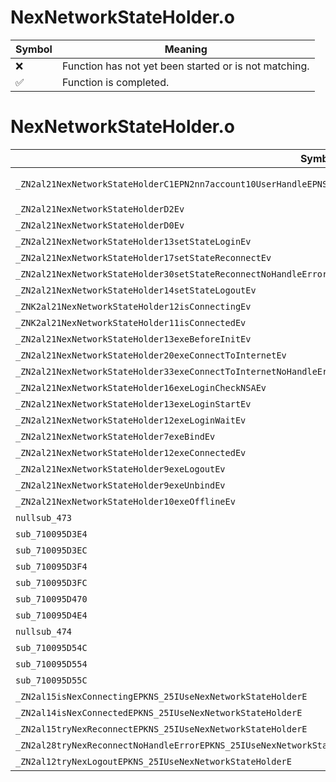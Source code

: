 # NexNetworkStateHolder.o
| Symbol | Meaning 
| ------------- | ------------- 
| :x: | Function has not yet been started or is not matching. 
| :white_check_mark: | Function is completed. 


# NexNetworkStateHolder.o
| Symbol (Mangled) | Symbol (Demangled) | Decompiled? |
| ------------- |  ------------- | ------------- |
| `_ZN2al21NexNetworkStateHolderC1EPN2nn7account10UserHandleEPNS_17DataStoreDirectorEPNS_15RankingDirectorEPNS_18NexUtilityDirectorE` | `al::NexNetworkStateHolder::NexNetworkStateHolder(nn::account::UserHandle *,al::DataStoreDirector *,al::RankingDirector *,al::NexUtilityDirector *)` | :white_check_mark: |
| `_ZN2al21NexNetworkStateHolderD2Ev` | `al::NexNetworkStateHolder::~NexNetworkStateHolder()` | :white_check_mark: |
| `_ZN2al21NexNetworkStateHolderD0Ev` | `al::NexNetworkStateHolder::~NexNetworkStateHolder()` | :white_check_mark: |
| `_ZN2al21NexNetworkStateHolder13setStateLoginEv` | `al::NexNetworkStateHolder::setStateLogin(void)` | :white_check_mark: |
| `_ZN2al21NexNetworkStateHolder17setStateReconnectEv` | `al::NexNetworkStateHolder::setStateReconnect(void)` | :white_check_mark: |
| `_ZN2al21NexNetworkStateHolder30setStateReconnectNoHandleErrorEv` | `al::NexNetworkStateHolder::setStateReconnectNoHandleError(void)` | :white_check_mark: |
| `_ZN2al21NexNetworkStateHolder14setStateLogoutEv` | `al::NexNetworkStateHolder::setStateLogout(void)` | :white_check_mark: |
| `_ZNK2al21NexNetworkStateHolder12isConnectingEv` | `al::NexNetworkStateHolder::isConnecting(void)const` | :white_check_mark: |
| `_ZNK2al21NexNetworkStateHolder11isConnectedEv` | `al::NexNetworkStateHolder::isConnected(void)const` | :white_check_mark: |
| `_ZN2al21NexNetworkStateHolder13exeBeforeInitEv` | `al::NexNetworkStateHolder::exeBeforeInit(void)` | :white_check_mark: |
| `_ZN2al21NexNetworkStateHolder20exeConnectToInternetEv` | `al::NexNetworkStateHolder::exeConnectToInternet(void)` | :white_check_mark: |
| `_ZN2al21NexNetworkStateHolder33exeConnectToInternetNoHandleErrorEv` | `al::NexNetworkStateHolder::exeConnectToInternetNoHandleError(void)` | :white_check_mark: |
| `_ZN2al21NexNetworkStateHolder16exeLoginCheckNSAEv` | `al::NexNetworkStateHolder::exeLoginCheckNSA(void)` | :white_check_mark: |
| `_ZN2al21NexNetworkStateHolder13exeLoginStartEv` | `al::NexNetworkStateHolder::exeLoginStart(void)` | :white_check_mark: |
| `_ZN2al21NexNetworkStateHolder12exeLoginWaitEv` | `al::NexNetworkStateHolder::exeLoginWait(void)` | :white_check_mark: |
| `_ZN2al21NexNetworkStateHolder7exeBindEv` | `al::NexNetworkStateHolder::exeBind(void)` | :white_check_mark: |
| `_ZN2al21NexNetworkStateHolder12exeConnectedEv` | `al::NexNetworkStateHolder::exeConnected(void)` | :white_check_mark: |
| `_ZN2al21NexNetworkStateHolder9exeLogoutEv` | `al::NexNetworkStateHolder::exeLogout(void)` | :white_check_mark: |
| `_ZN2al21NexNetworkStateHolder9exeUnbindEv` | `al::NexNetworkStateHolder::exeUnbind(void)` | :white_check_mark: |
| `_ZN2al21NexNetworkStateHolder10exeOfflineEv` | `al::NexNetworkStateHolder::exeOffline(void)` | :white_check_mark: |
| `nullsub_473` | `` | :white_check_mark: |
| `sub_710095D3E4` | `` | :white_check_mark: |
| `sub_710095D3EC` | `` | :white_check_mark: |
| `sub_710095D3F4` | `` | :white_check_mark: |
| `sub_710095D3FC` | `` | :white_check_mark: |
| `sub_710095D470` | `` | :white_check_mark: |
| `sub_710095D4E4` | `` | :white_check_mark: |
| `nullsub_474` | `` | :white_check_mark: |
| `sub_710095D54C` | `` | :white_check_mark: |
| `sub_710095D554` | `` | :white_check_mark: |
| `sub_710095D55C` | `` | :white_check_mark: |
| `_ZN2al15isNexConnectingEPKNS_25IUseNexNetworkStateHolderE` | `al::isNexConnecting(al::IUseNexNetworkStateHolder const*)` | :white_check_mark: |
| `_ZN2al14isNexConnectedEPKNS_25IUseNexNetworkStateHolderE` | `al::isNexConnected(al::IUseNexNetworkStateHolder const*)` | :white_check_mark: |
| `_ZN2al15tryNexReconnectEPKNS_25IUseNexNetworkStateHolderE` | `al::tryNexReconnect(al::IUseNexNetworkStateHolder const*)` | :white_check_mark: |
| `_ZN2al28tryNexReconnectNoHandleErrorEPKNS_25IUseNexNetworkStateHolderE` | `al::tryNexReconnectNoHandleError(al::IUseNexNetworkStateHolder const*)` | :white_check_mark: |
| `_ZN2al12tryNexLogoutEPKNS_25IUseNexNetworkStateHolderE` | `al::tryNexLogout(al::IUseNexNetworkStateHolder const*)` | :white_check_mark: |
